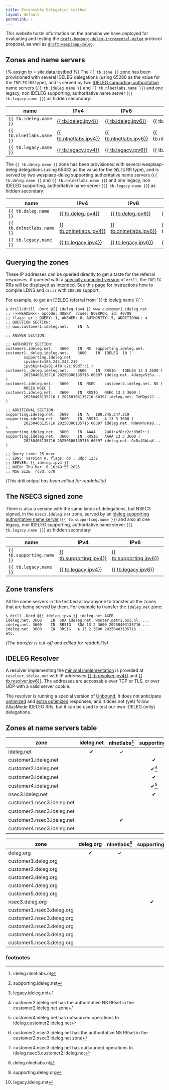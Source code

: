 ```yaml
---
title: Extensible Delegation testbed
layout: default
permalink: /
---
```

This website hosts information on the domains we have deployed for evaluating and testing the [`draft-homburg-deleg-incremental-deleg`](/draft-homburg-deleg-incremental-deleg-latest.html) protocol proposal, as well as [`draft-wesplaap-deleg`](https://datatracker.ietf.org/doc/draft-wesplaap-deleg/).

## Zones and name servers

{% assign tb = site.data.testbed %}
The `{{ tb.zone }}` zone has been provisioned with several IDELEG delegations (using 65280 as the value for the `IDELEG` RR type), and is served by two [IDELEG supporting authoritative name servers](/nsd.html) (`{{ tb.ideleg.name }}` and `{{ tb.nlnetlabs.name }}`) and one legacy, non IDELEG supporting, authoritative name server (`{{ tb.legacy.name }}`) as hidden secondary:

|        name         |       IPv4        |       IPv6        |       location       |
|---------------------|-------------------|-------------------|----------------------|
| `{{ tb.ideleg.name }}` | <a href="" onclick="navigator.clipboard.writeText('{{ tb.ideleg.ipv4}}')" title="copy '{{ tb.ideleg.ipv4}}' to clipboard">{{ tb.ideleg.ipv4}}</a> | <a href="" onclick="navigator.clipboard.writeText('{{ tb.ideleg.ipv6}}')" title="copy '{{ tb.ideleg.ipv6}}' to clipboard">{{ tb.ideleg.ipv6}}</a> | {{ tb.ideleg.location}} |
| `{{ tb.nlnetlabs.name }}` | <a href="" onclick="navigator.clipboard.writeText('{{ tb.nlnetlabs.ipv4}}')" title="copy '{{ tb.nlnetlabs.ipv4}}' to clipboard">{{ tb.nlnetlabs.ipv4}}</a> | <a href="" onclick="navigator.clipboard.writeText('{{ tb.nlnetlabs.ipv6}}')" title="copy '{{ tb.nlnetlabs.ipv6}}' to clipboard">{{ tb.nlnetlabs.ipv6}}</a> | {{ tb.nlnetlabs.location}} |
| `{{ tb.legacy.name }}` | <a href="" onclick="navigator.clipboard.writeText('{{ tb.legacy.ipv4}}')" title="copy '{{ tb.legacy.ipv4}}' to clipboard">{{ tb.legacy.ipv4}}</a> | <a href="" onclick="navigator.clipboard.writeText('{{ tb.legacy.ipv6}}')" title="copy '{{ tb.legacy.ipv6}}' to clipboard">{{ tb.legacy.ipv6}}</a> | {{ tb.legacy.location}} |

The `{{ tb.deleg.name }}` zone has been provisioned with several wesplaap-deleg delegations (using 65432 as the value for the `DELEG` RR type), and is served by two wesplaap-deleg supporting authoritative name servers (`{{ tb.deleg.name }}` and `{{ tb.dnlnetlabs.name }}`) and one legacy, non IDELEG supporting, authoritative name server (`{{ tb.legacy.name }}`) as hidden secondary:

|        name         |       IPv4        |       IPv6        |       location       |
|---------------------|-------------------|-------------------|----------------------|
| `{{ tb.deleg.name }}` | <a href="" onclick="navigator.clipboard.writeText('{{ tb.deleg.ipv4}}')" title="copy '{{ tb.deleg.ipv4}}' to clipboard">{{ tb.deleg.ipv4}}</a> | <a href="" onclick="navigator.clipboard.writeText('{{ tb.deleg.ipv6}}')" title="copy '{{ tb.deleg.ipv6}}' to clipboard">{{ tb.deleg.ipv6}}</a> | {{ tb.deleg.location}} |
| `{{ tb.dnlnetlabs.name }}` | <a href="" onclick="navigator.clipboard.writeText('{{ tb.dnlnetlabs.ipv4}}')" title="copy '{{ tb.dnlnetlabs.ipv4}}' to clipboard">{{ tb.dnlnetlabs.ipv4}}</a> | <a href="" onclick="navigator.clipboard.writeText('{{ tb.dnlnetlabs.ipv6}}')" title="copy '{{ tb.dnlnetlabs.ipv6}}' to clipboard">{{ tb.dnlnetlabs.ipv6}}</a> | {{ tb.dnlnetlabs.location}} |
| `{{ tb.legacy.name }}` | <a href="" onclick="navigator.clipboard.writeText('{{ tb.legacy.ipv4}}')" title="copy '{{ tb.legacy.ipv4}}' to clipboard">{{ tb.legacy.ipv4}}</a> | <a href="" onclick="navigator.clipboard.writeText('{{ tb.legacy.ipv6}}')" title="copy '{{ tb.legacy.ipv6}}' to clipboard">{{ tb.legacy.ipv6}}</a> | {{ tb.legacy.location}} |

## Querying the zones

These IP addresses can be queried directly to get a taste for the referral responses.
If queried with a [specially compiled version](/ldns.html) of `drill`, the `IDELEG` RRs will be displayed as intended.
See [this page](/ldns.html) for instructions how to compile LDNS and `drill` with `IDELEG` support.

For example, to get an IDELEG referral from `{{ tb.ideleg.name }}``:

```
$ drill/drill -Dord @{{ ideleg.ipv4 }} www.customer1.ideleg.net.
;; ->>HEADER<<- opcode: QUERY, rcode: NOERROR, id: 40708
;; flags: qr ; QUERY: 1, ANSWER: 0, AUTHORITY: 5, ADDITIONAL: 4 
;; QUESTION SECTION:
;; www.customer1.ideleg.net.	IN	A

;; ANSWER SECTION:

;; AUTHORITY SECTION:
customer1.ideleg.net.	3600	IN	NS	supporting.ideleg.net.
customer1._deleg.ideleg.net.	3600	IN	IDELEG	10 (
		supporting.ideleg.net.
		ipv4hint=188.245.247.219
		ipv6hint=2a01:4f8:c2c:99d7::1 )
customer1._deleg.ideleg.net.	3600	IN	RRSIG	IDELEG 13 4 3600 (
		20250403135716 20250306135716 60397 ideleg.net. 4UuzgvStSu... )
customer1.ideleg.net.	3600	IN	NSEC	customer2.ideleg.net. NS (
		RRSIG NSEC )
customer1.ideleg.net.	3600	IN	RRSIG	NSEC 13 3 3600 (
		20250403135716 ( 20250306135716 60397 ideleg.net. TeMDps2J... )

;; ADDITIONAL SECTION:
supporting.ideleg.net.	3600	IN	A	188.245.247.219
supporting.ideleg.net.	3600	IN	RRSIG	A 13 3 3600 (
		20250403135716 20250306135716 60397 ideleg.net. RNWvNn/HsO... )
supporting.ideleg.net.	3600	IN	AAAA	2a01:4f8:c2c:99d7::1
supporting.ideleg.net.	3600	IN	RRSIG	AAAA 13 3 3600 (
		20250403135716 20250306135716 60397 ideleg.net. QxDs43bLqX... )

;; Query time: 25 msec
;; EDNS: version 0; flags: do ; udp: 1232
;; SERVER: {{ ideleg.ipv4 }}
;; WHEN: Thu Mar  6 16:49:55 2025
;; MSG SIZE  rcvd: 670
```
_(This drill output has been edited for readability)_

## The NSEC3 signed zone

There is also a version with the same kinds of delegations, but NSEC3 signed, in the `nsec3.ideleg.net` zone, served by an [ideleg supporting authoritative name server](/nsd.html) (`{{ tb.supporting.name }}`) and also at one legacy, non IDELEG supporting, authoritative name server (`{{ tb.legacy.name }}`) as hidden secondary:

|        name         |       IPv4        |       IPv6        |       location       |
|---------------------|-------------------|-------------------|----------------------|
| `{{ tb.supporting.name }}` | <a href="" onclick="navigator.clipboard.writeText('{{ tb.supporting.ipv4}}')" title="copy '{{ tb.supporting.ipv4}}' to clipboard">{{ tb.supporting.ipv4}}</a> | <a href="" onclick="navigator.clipboard.writeText('{{ tb.supporting.ipv6}}')" title="copy '{{ tb.supporting.ipv6}}' to clipboard">{{ tb.supporting.ipv6}}</a> | {{ tb.supporting.location}} |
| `{{ tb.legacy.name }}` | <a href="" onclick="navigator.clipboard.writeText('{{ tb.legacy.ipv4}}')" title="copy '{{ tb.legacy.ipv4}}' to clipboard">{{ tb.legacy.ipv4}}</a> | <a href="" onclick="navigator.clipboard.writeText('{{ tb.legacy.ipv6}}')" title="copy '{{ tb.legacy.ipv6}}' to clipboard">{{ tb.legacy.ipv6}}</a> | {{ tb.legacy.location}} |

## Zone transfers

All the name servers in the testbed allow anyone to transfer all the zones that are being served by them.
For example to transfer the `ideleg.net` zone:

```
$ drill -Dord @{{ ideleg.ipv4 }} ideleg.net AXFR
ideleg.net.	3600	IN	SOA	ideleg.net. wouter.petri.os3.nl. ...
ideleg.net.	3600	IN	RRSIG	SOA 13 2 3600 20250403135716 ...
ideleg.net.	3600	IN	RRSIG	A 13 2 3600 20250403135716 ...
etc.
```
_(The transfer is cut-off and edited for readability)_

## IDELEG Resolver

A resolver implementing the [minimal implementation](https://ideleg.net/draft-homburg-deleg-incremental-deleg-latest.html#name-minimal-implementation) is provided at `resolver.ideleg.net` with IP addresses <a href="" onclick="navigator.clipboard.writeText('{{ tb.resolver.ipv4}}')" title="copy '{{ tb.resolver.ipv4}}' to clipboard">{{ tb.resolver.ipv4}}</a> and <a href="" onclick="navigator.clipboard.writeText('{{ tb.resolver.ipv6}}')" title="copy '{{ tb.resolver.ipv6}}' to clipboard">{{ tb.resolver.ipv6}}</a>.
The addresses are accessable over TCP or TLS, or over UDP with a valid server cookie.

The resolver is running a special version of [Unbound](/unbound.html).
It does not anticipate [optimized](/draft-homburg-deleg-incremental-deleg-latest.html#name-optimized-implementation) and [extra optimized](draft-homburg-deleg-incremental-deleg-latest.html#name-extra-optimized-implementat) responses, and it does not (yet) follow AliasMode IDELEG RRs, but it can be used to test our own IDELEG (only) delegations.

## Zones at name servers table

| zone                       | ideleg.net | nlnetlabs[^1] | supporting[^2] | legacy[^3]       |  signed  |
|----------------------------|:----------:|:-------------:|:--------------:|:----------------:|:--------:|
| ideleg.net                 | &#x2714;   | &#x2713;      |                | hidden           | &#x2714; |
| customer1.ideleg.net       |            |               | &#x2714;       |                  | &#x2714; |
| customer2.ideleg.net       |            |               | &#x2714;[^4]   |                  | &#x2714; |
| customer3.ideleg.net       |            |               | &#x2714;       | &#x2713;         | &#x2714; |
| customer4.ideleg.net       |            |               | &#x2714;[^5]   |                  | &#x2714; |
| nsec3.ideleg.net           |            |               | &#x2714;       | hidden           | &#x2714; |
| customer1.nsec3.ideleg.net |            |               |                | &#x2714;         | &#x2714; |
| customer2.nsec3.ideleg.net |            |               |                | &#x2714;[^6]     | &#x2714; |
| customer3.nsec3.ideleg.net |            | &#x2714;      |                | &#x2713;         | &#x2714; |
| customer4.nsec3.ideleg.net |            |               |                | &#x2714;[^7]     | &#x2714; |

| zone                       | deleg.org  | nlnetlabs[^8] | supporting[^9] | legacy[^3]       |  signed  |
|----------------------------|:----------:|:-------------:|:--------------:|:----------------:|:--------:|
| deleg.org                  | &#x2714;   | &#x2713;      |                | hidden           | &#x2714; |
| customer1.deleg.org        |            |               |                | &#x2714;         | &#x2714; |
| customer2.deleg.org        |            |               |                | &#x2714;         | &#x2714; |
| customer3.deleg.org        |            |               |                | &#x2714;         | &#x2714; |
| customer4.deleg.org        |            |               |                | &#x2714;         |          |
| customer5.deleg.org        |            |               |                | &#x2714;         |          |
| nsec3.deleg.org            |            |               | &#x2714;       | hidden           | &#x2714; |
| customer1.nsec3.deleg.org  |            |               |                | &#x2714;         | &#x2714; |
| customer2.nsec3.deleg.org  |            |               |                | &#x2714;         | &#x2714; |
| customer3.nsec3.deleg.org  |            |               |                | &#x2714;         | &#x2714; |
| customer4.nsec3.deleg.org  |            |               |                | &#x2714;         |          |
| customer5.nsec3.deleg.org  |            |               |                | &#x2714;         |          |

### footnotes
[^1]: ideleg.nlnetlabs.nl
[^2]: supporting.ideleg.net
[^3]: legacy.ideleg.net
[^4]: customer2.ideleg.net has the authoritative NS RRset in the customer2.ideleg.net zone
[^5]: customer4.ideleg.net has outsourced operations to ideleg.customer2.ideleg.net
[^6]: customer2.nsec3.ideleg.net has the authoritative NS RRset in the customer2.nsec3.ideleg.net zone
[^7]: customer4.nsec3.ideleg.net has outsourced operations to ideleg.nsec3.customer2.ideleg.net
[^8]: deleg.nlnetlabs.nl
[^9]: supporting.deleg.org


